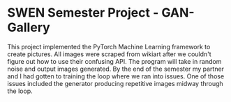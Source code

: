 # SWEN Semester Project - GAN-Gallery

This project implemented the PyTorch Machine Learning framework to create pictures. All images were scraped from wikiart after we couldn't
figure out how to use their confusing API. The program will take in random noise and output images generated. By the end of the semester 
my partner and I had gotten to training the loop where we ran into issues. One of those issues included the generator producing repetitive images midway through the loop. 
